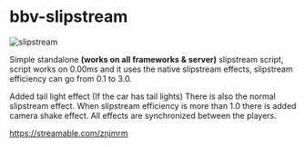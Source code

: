 # bbv-slipstream

![slipstream](https://github.com/BuddyNotFound/bbv-slipstream/assets/74051918/38488916-6443-4422-ae94-aedadd2fdfc6)

Simple standalone **(works on all frameworks & server)** slipstream script, script works on 0.00ms and it uses the native slipstream effects, slipstream efficiency can go from 0.1 to 3.0.

Added tail light effect (If the car has tail lights)
There is also the normal slipstream effect.
When slipstream efficiency is more than 1.0 there is added camera shake effect.
All effects are synchronized between the players.

https://streamable.com/znjmrm
